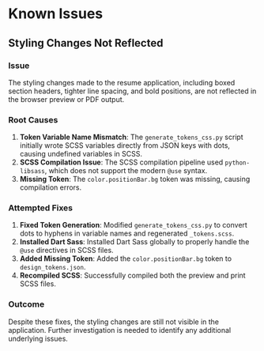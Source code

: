 # Known Issues

## Styling Changes Not Reflected

### Issue
The styling changes made to the resume application, including boxed section headers, tighter line spacing, and bold positions, are not reflected in the browser preview or PDF output.

### Root Causes
1. **Token Variable Name Mismatch**: The `generate_tokens_css.py` script initially wrote SCSS variables directly from JSON keys with dots, causing undefined variables in SCSS.
2. **SCSS Compilation Issue**: The SCSS compilation pipeline used `python-libsass`, which does not support the modern `@use` syntax.
3. **Missing Token**: The `color.positionBar.bg` token was missing, causing compilation errors.

### Attempted Fixes
1. **Fixed Token Generation**: Modified `generate_tokens_css.py` to convert dots to hyphens in variable names and regenerated `_tokens.scss`.
2. **Installed Dart Sass**: Installed Dart Sass globally to properly handle the `@use` directives in SCSS files.
3. **Added Missing Token**: Added the `color.positionBar.bg` token to `design_tokens.json`.
4. **Recompiled SCSS**: Successfully compiled both the preview and print SCSS files.

### Outcome
Despite these fixes, the styling changes are still not visible in the application. Further investigation is needed to identify any additional underlying issues. 